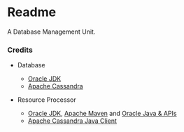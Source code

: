 # Readme
A Database Management Unit.

### Credits

- Database
  - [Oracle JDK](https://docs.oracle.com/en/java/javase/17/)
  - [Apache Cassandra](https://cassandra.apache.org/)

- Resource Processor
  - [Oracle JDK](https://docs.oracle.com/en/java/javase/21/), [Apache Maven](https://maven.apache.org/) and [Oracle Java & APIs](https://docs.oracle.com/en/java/javase/21/)
  - [Apache Cassandra Java Client](https://github.com/apache/cassandra-java-driver)
